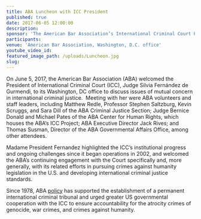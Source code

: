 ```yaml
---
title: ABA Luncheon with ICC President
published: true
date: 2017-06-05 12:00:00
description:
sponsor: 'The American Bar Association’s International Criminal Court Project, the American Bar Association Center for Human Rights, the American Bar Association Criminal Justice Section'
participants:
venue: 'American Bar Association, Washington, D.C. office'
youtube_video_id:
featured_image_path: /uploads/Luncheon.jpg
slug:
---
```


On June 5, 2017, the American Bar Association (ABA) welcomed the President of International Criminal Court (ICC), Judge Silvia Fern&aacute;ndez de Gurmendi, to its Washington, DC office to discuss issues of mutual concern in international criminal justice.&nbsp; Meeting with her were ABA volunteers and staff leaders, including Matthew Redle, Professor Stephen Saltzburg, Kevin Scruggs, and Sara Dill of the ABA Criminal Justice Section; Judge Bernice Donald and Michael Pates of the ABA Center for Human Rights, which houses the ABA’s ICC Project; ABA Executive Director Jack Rives; and Thomas Susman, Director of the ABA Governmental Affairs Office, among other attendees.

Madame President Fernandez highlighted the ICC’s institutional progress and ongoing challenges since it began operations in 2002, and welcomed the ABA’s continuing engagement with the Court specifically and, more generally, with its related efforts in pursuing crimes against humanity legislation in the U.S. and developing international criminal justice standards.

Since 1978, ABA [policy](https://www.aba-icc.org/the-aba-icc-project/aba-policy-on-the-icc/)&nbsp;has supported the establishment of a permanent international criminal tribunal and urged greater US governmental cooperation with the ICC to ensure accountability for the atrocity crimes of genocide, war crimes, and crimes against humanity.